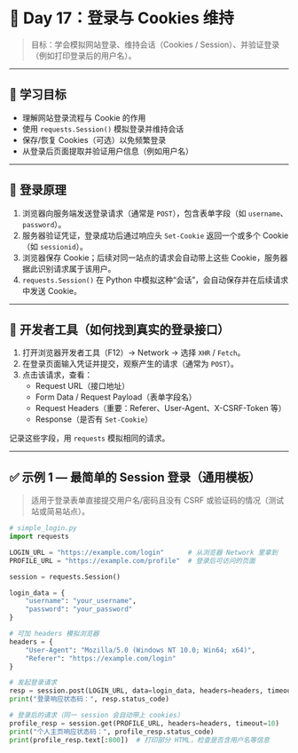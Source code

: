 # 🧩 Day 17：登录与 Cookies 维持

> 目标：学会模拟网站登录、维持会话（Cookies / Session）、并验证登录（例如打印登录后的用户名）。

---

## 🎯 学习目标
- 理解网站登录流程与 Cookie 的作用  
- 使用 `requests.Session()` 模拟登录并维持会话  
- 保存/恢复 Cookies（可选）以免频繁登录  
- 从登录后页面提取并验证用户信息（例如用户名）

---

## 🧠 登录原理
1. 浏览器向服务端发送登录请求（通常是 `POST`），包含表单字段（如 `username`、`password`）。  
2. 服务器验证凭证，登录成功后通过响应头 `Set-Cookie` 返回一个或多个 Cookie（如 `sessionid`）。  
3. 浏览器保存 Cookie；后续对同一站点的请求会自动带上这些 Cookie，服务器据此识别请求属于该用户。  
4. `requests.Session()` 在 Python 中模拟这种“会话”，会自动保存并在后续请求中发送 Cookie。

---

## 🔎 开发者工具（如何找到真实的登录接口）
1. 打开浏览器开发者工具（F12）→ Network → 选择 `XHR` / `Fetch`。  
2. 在登录页面输入凭证并提交，观察产生的请求（通常为 `POST`）。  
3. 点击该请求，查看：  
   - Request URL（接口地址）  
   - Form Data / Request Payload（表单字段名）  
   - Request Headers（重要：Referer、User-Agent、X-CSRF-Token 等）  
   - Response（是否有 `Set-Cookie`）  

记录这些字段，用 `requests` 模拟相同的请求。

---

## ✅ 示例 1 — 最简单的 Session 登录（通用模板）

> 适用于登录表单直接提交用户名/密码且没有 CSRF 或验证码的情况（测试站或简易站点）。

```python
# simple_login.py
import requests

LOGIN_URL = "https://example.com/login"      # 从浏览器 Network 里拿到
PROFILE_URL = "https://example.com/profile"  # 登录后可访问的页面

session = requests.Session()

login_data = {
    "username": "your_username",
    "password": "your_password"
}

# 可加 headers 模拟浏览器
headers = {
    "User-Agent": "Mozilla/5.0 (Windows NT 10.0; Win64; x64)",
    "Referer": "https://example.com/login"
}

# 发起登录请求
resp = session.post(LOGIN_URL, data=login_data, headers=headers, timeout=10)
print("登录响应状态码：", resp.status_code)

# 登录后的请求（同一 session 会自动带上 cookies）
profile_resp = session.get(PROFILE_URL, headers=headers, timeout=10)
print("个人主页响应状态码：", profile_resp.status_code)
print(profile_resp.text[:800])  # 打印部分 HTML，检查是否含用户名等信息

